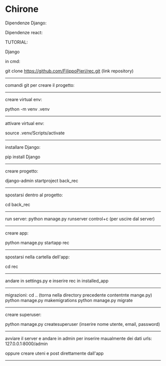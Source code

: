 # Chirone

Dipendenze Django:


Dipendenze react:


TUTORIAL:

Django

in cmd:
 
git clone https://github.com/FilippoPieri/rec.git (link repository)
___________________________________________________________________________________________



comandi git per creare il progetto:
___________________________________________________________________________________________________________________________________

creare virtual env:

  python -m venv .venv
___________________________________________________________________________________________________________________________________

attivare virtual env:

 source .venv/Scripts/activate
___________________________________________________________________________________________________________________________________

installare Django:

 pip install Django
___________________________________________________________________________________________________________________________________

creare progetto:

 django-admin startproject back_rec
 __________________________________________________________________________________________________________________________________

spostarsi dentro al progetto:

 cd back_rec
___________________________________________________________________________________________________________________________________

run server:
 python manage.py runserver
 control+c (per uscire dal server)
___________________________________________________________________________________________________________________________________

creare app:

 python manage.py startapp rec
___________________________________________________________________________________________________________________________________

spostarsi nella cartella dell'app:

 cd rec
___________________________________________________________________________________________________________________________________

andare in settings.py e inserire rec in installed_app
___________________________________________________________________________________________________________________________________

migrazioni:
 cd .. (torna nella directory precedente contentnte mange.py)
 python manage.py makemigrations
 python manage.py migrate
___________________________________________________________________________________________________________________________________

creare superuser:

 python manage.py createsuperuser
 (inserire nome utente, email, password)
___________________________________________________________________________________________________________________________________

avviare il server e andare in admin per inserire maualmente dei dati
urls: 127.0.0.1:8000/admin

oppure creare uteni e post direttamente dall'app
___________________________________________________________________________________________________________________________________